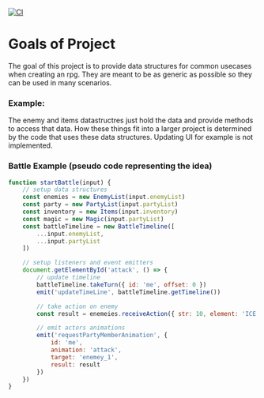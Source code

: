[![CI](https://github.com/dodgeblaster/rpg-core/actions/workflows/main.yml/badge.svg)](https://github.com/dodgeblaster/rpg-core/actions/workflows/main.yml)

# Goals of Project

The goal of this project is to provide data structures for common
usecases when creating an rpg. They are meant to be as generic
as possible so they can be used in many scenarios.

### Example:

The enemy and items datastructres just hold the data and provide
methods to access that data. How these things fit into a larger project
is determined by the code that uses these data structures. Updating UI for
example is not implemented.

### Battle Example (pseudo code representing the idea)

```js
function startBattle(input) {
    // setup data structures
    const enemies = new EnemyList(input.enemyList)
    const party = new PartyList(input.partyList)
    const inventory = new Items(input.inventory)
    const magic = new Magic(input.partyList)
    const battleTimeline = new BattleTimeline([
        ...input.enemyList,
        ...input.partyList
    ])

    // setup listeners and event emitters
    document.getElementById('attack', () => {
        // update timeline
        battleTimeline.takeTurn({ id: 'me', offset: 0 })
        emit('updateTimeLine', battleTimeline.getTimeline())

        // take action on enemy
        const result = enemeies.receiveAction({ str: 10, element: 'ICE' })

        // emit actors animations
        emit('requestPartyMemberAnimation', {
            id: 'me',
            animation: 'attack',
            target: 'enemey_1',
            result: result
        })
    })
}
```
